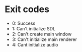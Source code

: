 # Exit codes 

- 0: Success
- 1: Can't initialize SDL
- 2: Can't create main window
- 3: Can't initialize main renderer
- 4: Cant initialize audio
